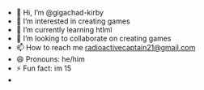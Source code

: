 - 👋 Hi, I’m @gigachad-kirby
- 👀 I’m interested in creating games
- 🌱 I’m currently learning htlml
- 💞️ I’m looking to collaborate on creating games
- 📫 How to reach me radioactivecaptain21@gmail.com
- 😄 Pronouns: he/him
- ⚡ Fun fact: im 15
- 

<!---
gigachad-kirby/gigachad-kirby is a ✨ special ✨ repository because its `README.md` (this file) appears on your GitHub profile.
You can click the Preview link to take a look at your changes.
--->
